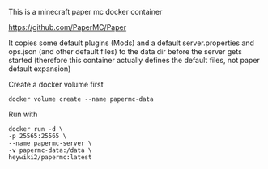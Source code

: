 This is a minecraft paper mc docker container

https://github.com/PaperMC/Paper

It copies some default plugins (Mods) and a default server.properties
and ops.json (and other default files) to the data dir before
the server gets started (therefore this container actually defines
the default files, not paper default expansion)

Create a docker volume first
```
docker volume create --name papermc-data
```

Run with
```
docker run -d \
-p 25565:25565 \
--name papermc-server \
-v papermc-data:/data \
heywiki2/papermc:latest
```
